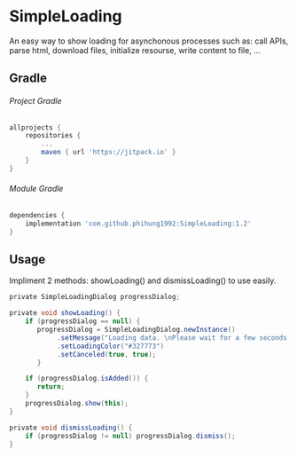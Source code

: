 # SimpleLoading
An easy way to show loading for asynchonous processes such as: call APIs, parse html, download files, initialize resourse, write content to file, ... 

Gradle
------------


###### Project Gradle
```groovy
allprojects {
	repositories {
		...
		maven { url 'https://jitpack.io' }
	}
}
```

###### Module Gradle
```groovy
dependencies {
	implementation 'com.github.phihung1992:SimpleLoading:1.2'
}
```

Usage
--------
Impliment 2 methods: showLoading() and dismissLoading() to use easily.

```groovy
private SimpleLoadingDialog progressDialog;

private void showLoading() {
    if (progressDialog == null) {
       progressDialog = SimpleLoadingDialog.newInstance()
            .setMessage("Loading data. \nPlease wait for a few seconds or check your internet quality ...", "#327773")
            .setLoadingColor("#327773")
            .setCanceled(true, true);
       }

    if (progressDialog.isAdded()) {
       return;
    }
    progressDialog.show(this);
}

private void dismissLoading() {
    if (progressDialog != null) progressDialog.dismiss();
}
```

